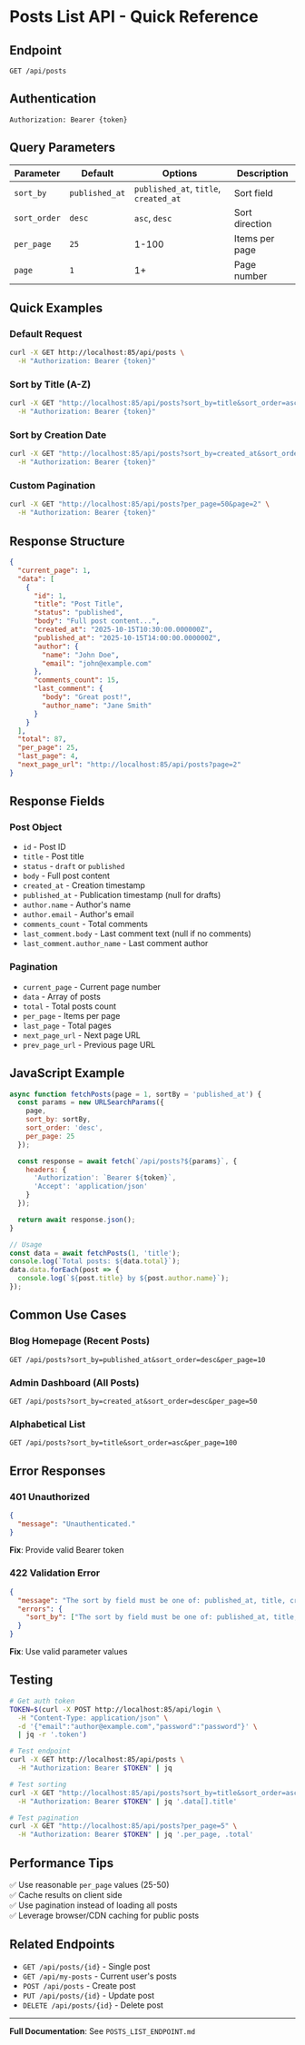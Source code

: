 # Posts List API - Quick Reference

## Endpoint
```
GET /api/posts
```

## Authentication
```
Authorization: Bearer {token}
```

## Query Parameters

| Parameter | Default | Options | Description |
|-----------|---------|---------|-------------|
| `sort_by` | `published_at` | `published_at`, `title`, `created_at` | Sort field |
| `sort_order` | `desc` | `asc`, `desc` | Sort direction |
| `per_page` | `25` | 1-100 | Items per page |
| `page` | `1` | 1+ | Page number |

## Quick Examples

### Default Request
```bash
curl -X GET http://localhost:85/api/posts \
  -H "Authorization: Bearer {token}"
```

### Sort by Title (A-Z)
```bash
curl -X GET "http://localhost:85/api/posts?sort_by=title&sort_order=asc" \
  -H "Authorization: Bearer {token}"
```

### Sort by Creation Date
```bash
curl -X GET "http://localhost:85/api/posts?sort_by=created_at&sort_order=desc" \
  -H "Authorization: Bearer {token}"
```

### Custom Pagination
```bash
curl -X GET "http://localhost:85/api/posts?per_page=50&page=2" \
  -H "Authorization: Bearer {token}"
```

## Response Structure

```json
{
  "current_page": 1,
  "data": [
    {
      "id": 1,
      "title": "Post Title",
      "status": "published",
      "body": "Full post content...",
      "created_at": "2025-10-15T10:30:00.000000Z",
      "published_at": "2025-10-15T14:00:00.000000Z",
      "author": {
        "name": "John Doe",
        "email": "john@example.com"
      },
      "comments_count": 15,
      "last_comment": {
        "body": "Great post!",
        "author_name": "Jane Smith"
      }
    }
  ],
  "total": 87,
  "per_page": 25,
  "last_page": 4,
  "next_page_url": "http://localhost:85/api/posts?page=2"
}
```

## Response Fields

### Post Object
- `id` - Post ID
- `title` - Post title
- `status` - `draft` or `published`
- `body` - Full post content
- `created_at` - Creation timestamp
- `published_at` - Publication timestamp (null for drafts)
- `author.name` - Author's name
- `author.email` - Author's email
- `comments_count` - Total comments
- `last_comment.body` - Last comment text (null if no comments)
- `last_comment.author_name` - Last comment author

### Pagination
- `current_page` - Current page number
- `data` - Array of posts
- `total` - Total posts count
- `per_page` - Items per page
- `last_page` - Total pages
- `next_page_url` - Next page URL
- `prev_page_url` - Previous page URL

## JavaScript Example

```javascript
async function fetchPosts(page = 1, sortBy = 'published_at') {
  const params = new URLSearchParams({
    page,
    sort_by: sortBy,
    sort_order: 'desc',
    per_page: 25
  });

  const response = await fetch(`/api/posts?${params}`, {
    headers: {
      'Authorization': `Bearer ${token}`,
      'Accept': 'application/json'
    }
  });

  return await response.json();
}

// Usage
const data = await fetchPosts(1, 'title');
console.log(`Total posts: ${data.total}`);
data.data.forEach(post => {
  console.log(`${post.title} by ${post.author.name}`);
});
```

## Common Use Cases

### Blog Homepage (Recent Posts)
```
GET /api/posts?sort_by=published_at&sort_order=desc&per_page=10
```

### Admin Dashboard (All Posts)
```
GET /api/posts?sort_by=created_at&sort_order=desc&per_page=50
```

### Alphabetical List
```
GET /api/posts?sort_by=title&sort_order=asc&per_page=100
```

## Error Responses

### 401 Unauthorized
```json
{
  "message": "Unauthenticated."
}
```
**Fix**: Provide valid Bearer token

### 422 Validation Error
```json
{
  "message": "The sort by field must be one of: published_at, title, created_at.",
  "errors": {
    "sort_by": ["The sort by field must be one of: published_at, title, created_at."]
  }
}
```
**Fix**: Use valid parameter values

## Testing

```bash
# Get auth token
TOKEN=$(curl -X POST http://localhost:85/api/login \
  -H "Content-Type: application/json" \
  -d '{"email":"author@example.com","password":"password"}' \
  | jq -r '.token')

# Test endpoint
curl -X GET http://localhost:85/api/posts \
  -H "Authorization: Bearer $TOKEN" | jq

# Test sorting
curl -X GET "http://localhost:85/api/posts?sort_by=title&sort_order=asc" \
  -H "Authorization: Bearer $TOKEN" | jq '.data[].title'

# Test pagination
curl -X GET "http://localhost:85/api/posts?per_page=5" \
  -H "Authorization: Bearer $TOKEN" | jq '.per_page, .total'
```

## Performance Tips

✅ Use reasonable `per_page` values (25-50)  
✅ Cache results on client side  
✅ Use pagination instead of loading all posts  
✅ Leverage browser/CDN caching for public posts  

## Related Endpoints

- `GET /api/posts/{id}` - Single post
- `GET /api/my-posts` - Current user's posts
- `POST /api/posts` - Create post
- `PUT /api/posts/{id}` - Update post
- `DELETE /api/posts/{id}` - Delete post

---

**Full Documentation**: See `POSTS_LIST_ENDPOINT.md`

